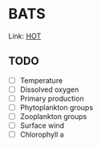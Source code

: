 # BATS

Link: [HOT](https://hahana.soest.hawaii.edu/hot/dataaccess.html)

## TODO

-   [ ] Temperature
-   [ ] Dissolved oxygen
-   [ ] Primary production
-   [ ] Phytoplankton groups
-   [ ] Zooplankton groups
-   [ ] Surface wind
-   [ ] Chlorophyll a
